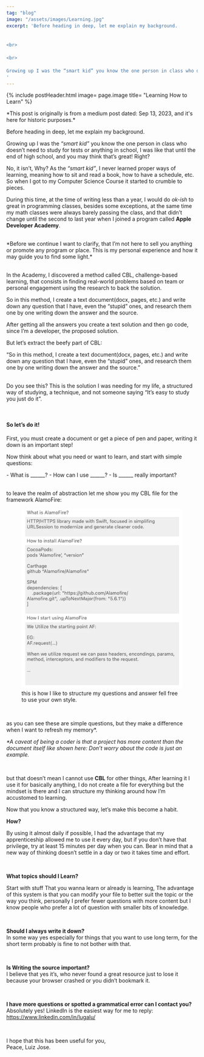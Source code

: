 ```yaml
---
tag: "blog"
image: "/assets/images/Learning.jpg"
excerpt: 'Before heading in deep, let me explain my background.  


<br>

<br>

Growing up I was the “smart kid” you know the one person in class who doesn’t need to study for tests or anything in school, I was like that until the end of high school, and you may think that’s great! Right?
'
---
```



{% include postHeader.html image= page.image title= "Learning How to Learn" %}

<div class="row px-5 justify-content-md-center" markdown=1>

<div class = "fs-6 orange-font-color col-md-5" markdown=1>
*This post is originally is from a medium post dated: Sep 13, 2023, and it's here for historic purposes.*
</div>

Before heading in deep, let me explain my background.

Growing up I was the *“smart kid”* you know the one person in class who doesn’t need to study for tests or anything in school, I was like that until the end of high school, and you may think that’s great! Right?

No, it isn’t, Why? As the *“smart kid”*, I never learned proper ways of learning, meaning how to sit and read a book, how to have a schedule, etc. So when I got to my Computer Science Course it started to crumble to pieces.

During this time, at the time of writing less than a year, I would do *ok-ish* to great in programming classes, besides some exceptions, at the same time my math classes were always barely passing the class, and that didn’t change until the second to last year when I joined a program called **Apple Developer Academy**.

<br>
<div class = "fs-6 orange-font-color col-md-5" markdown=1>
*Before we continue I want to clarify, that I’m not here to sell you anything or promote any program or place. This is my personal experience and how it may guide you to find some light.*
</div>
<br>

In the Academy, I discovered a method called CBL, challenge-based learning, that consists in finding real-world problems based on team or personal engagement using the research to back the solution.

So in this method, I create a text document(docx, pages, etc.) and write down any question that I have, even the “stupid” ones, and research them one by one writing down the answer and the source.

After getting all the answers you create a text solution and then go code, since I’m a developer, the proposed solution.

But let’s extract the beefy part of CBL:

<div class = "col-md-8 orange-font-color" >
	“So in this method, I create a text document(docx, pages, etc.) and write down any question that I have, even the “stupid” ones, and research them one by one writing down the answer and the source.”
</div>

<br>

Do you see this? This is the solution I was needing for my life, a structured way of studying, a technique, and not someone saying “It’s easy to study you just do it”.

<br>

#### **So let’s do it!**

First, you must create a document or get a piece of pen and paper, writing it down is an important step!

Now think about what you need or want to learn, and start with simple questions:
<div class = "px-3" markdown=1>
- What is ______?
- How can I use ______?
- Is ______ really important?
</div>

<br>

to leave the realm of abstraction let me show you my CBL file for the framework AlamoFire:

<div class="row px-5 justify-content-md-center">
<figure class="figure col-md-5">
  <img src="/assets/images/LearningHowToLearn/Image-1.webp" class="figure-img img-fluid rounded-4" alt="...">
  <figcaption class="figure-caption text-white text-center">this is how I like to structure my questions and answer fell free to use your own style.</figcaption>
</figure>
</div>

<br>

as you can see these are simple questions, but they make a difference when I want to refresh my memory*.

*\*A caveat of being a coder is that a project has more content than the document itself like shown here:
Don’t worry about the code is just an example.*

<br>

but that doesn’t mean I cannot use **CBL** for other things, After learning it I use it for basically anything, I do not create a file for everything but the mindset is there and I can structure my thinking around how I’m accustomed to learning.

Now that you know a structured way, let’s make this become a habit.

**How?**  

By using it almost daily if possible, I had the advantage that my apprenticeship allowed me to use it every day, but if you don’t have that privilege, try at least 15 minutes per day when you can.
Bear in mind that a new way of thinking doesn’t settle in a day or two it takes time and effort.

<br>

**What topics should I Learn?**  

Start with stuff That you wanna learn or already is learning, The advantage of this system is that you can modify your file to better suit the topic or the way you think, personally I prefer fewer questions with more content but I know people who prefer a lot of question with smaller bits of knowledge.

<br>

**Should I always write it down?**  
In some way yes especially for things that you want to use long term, for the short term probably is fine to not bother with that.

<br>

**Is Writing the source important?**  
I believe that yes it’s, who never found a great resource just to lose it because your browser crashed or you didn’t bookmark it.

<br>

**I have more questions or spotted a grammatical error can I contact you?**  
Absolutely yes! LinkedIn is the easiest way for me to reply: https://www.linkedin.com/in/lugalu/

<br>

I hope that this has been useful for you,  
Peace, Luiz Jose.
</div>